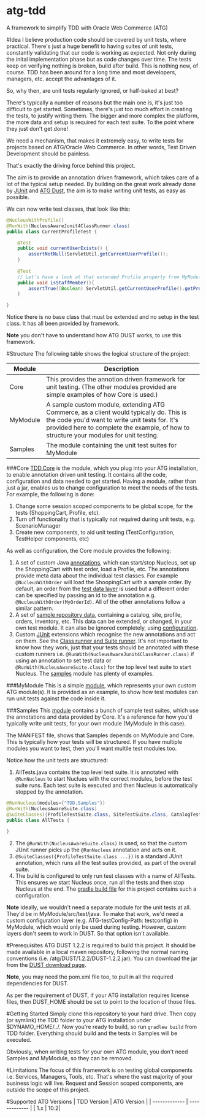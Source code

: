 atg-tdd
=======

A framework to simplify TDD with Oracle Web Commerce (ATG)

#Idea
I believe production code should be covered by unit tests, where practical. There's just a huge benefit to having suites of unit tests, constantly validating that our code is working as expected. Not only during the inital implementation phase but as code changes over time. The tests keep on verifying nothing is broken, build after build. This is nothing new, of course. TDD has been around for a long time and most developers, managers, etc. accept the advantages of it. 

So, why then, are unit tests regularly ignored, or half-baked at best? 

There's typically a number of reasons but the main one is, it's just too difficult to get started. Sometimes, there's just too much effort in creating the tests, to justify writing them. The bigger and more complex the platform, the more data and setup is required for each test suite. To the point where they just don't get done!

We need a mechanism, that makes it extremely easy, to write tests for projects based on ATG/Oracle Web Commerce. In other words, Test Driven Development should be painless.  

That's exactly the driving force behind this project. 

The aim is to provide an annotation driven framework, which takes care of a lot of the typical setup needed. By building on the great work already done by [JUnit](https://github.com/junit-team/junit) and [ATG Dust](http://atgdust.sourceforge.net/project-info.html), the aim is to make writing unit tests, as easy as possible. 

We can now write test classes, that look like this:

```java
@NucleusWithProfile()
@RunWith(NucleusAwareJunit4ClassRunner.class)
public class CurrentProfileTest {

	@Test
	public void currentUserExists() {
		assertNotNull(ServletUtil.getCurrentUserProfile());
	}
	
	@Test
	// Let's have a look at that extended Profile property from MyModule!
	public void isStaffMember(){
		assertTrue((Boolean) ServletUtil.getCurrentUserProfile().getPropertyValue("isStaff"));
	}

}
````

Notice there is no base class that must be extended and no setup in the test class. It has all been provided by framework.

**Note** you don't have to understand how ATG DUST works, to use this framework. 

#Structure
The following table shows the logical structure of the project:

| Module  | Description |
| ------------- | ------------- |
| Core  | This provides the annotion driven framework for unit testing. (The other modules provided are simple examples of how Core is used.)|
| MyModule  | A sample custom module, extending ATG Commerce, as a client would typically do. This is the code you'd want to write unit tests for. It's provided here to complete the example, of how to structure your modules for unit testing.  |
| Samples  | The module containing the unit test suites for MyModule |


###Core
[TDD.Core](https://github.com/Roanis/atg-tdd/tree/master/Core) is the module, which you plug into your ATG installation, to enable annotation driven unit testing. It contains all the code, configuration and data needed to get started. Having a module, rather than just a jar, enables us to change configuration to meet the needs of the tests. For example, the following is done:

1. Change some session scoped components to be global scope, for the tests (ShoppingCart, Profile, etc).
2. Turn off functionality that is typically not required during unit tests, e.g. ScenarioManager
3. Create new components, to aid unit testing (TestConfiguration, TestHelper components, etc)

As well as configuration, the Core module provides the following:

1. A set of custom Java [annotations](https://github.com/Roanis/atg-tdd/tree/master/Core/src/main/java/com/roanis/tdd/annotation), which can start/stop Nucleus, set up the ShoppingCart with test order, load a Profile, etc. The annotations provide meta data about the individual test classes. For example ```@NucleusWithOrder``` will load the ShoopingCart with a sample order. By default, an order from the [test data layer](https://github.com/Roanis/atg-tdd/tree/master/Core/data) is used but a different order can be specified by passing an id to the annotation e.g. ```@NucleusWithOrder(MyOrderId)```. All of the other annotations follow a similar pattern. 
2. A set of [sample repository data](https://github.com/Roanis/atg-tdd/tree/master/Core/data), containing a catalog, site, profile, orders, inventory, etc. This data can be extended, or changed, in your own test module. It can also be ignored completely, using [configuration](https://github.com/Roanis/atg-tdd/tree/master/Core/config/atg/commerce).
3. Custom [JUnit](https://github.com/junit-team/junit) extensions which recognise the new annotations and act on them. See the [Class runner and Suite runner](https://github.com/Roanis/atg-tdd/tree/master/Core/src/main/java/com/roanis/tdd/junit4/runner). It's not important to know how they work, just that your tests should be annotated with these custom runners i.e. ```@RunWith(NucleusAwareJunit4ClassRunner.class)``` if using an annotation to set test data or ```@RunWith(NucleusAwareSuite.class)``` for the top level test suite to start Nucleus. The [samples](https://github.com/Roanis/atg-tdd/tree/master/Samples/src/test/java/com/roanis/tdd/samples) module has plenty of examples.

###MyModule
This is a simple [module](https://github.com/Roanis/atg-tdd/tree/master/MyModule), which represents your own custom ATG module(s). It is provided as an example, to show how test modules can run unit tests against the code inside it. 

###Samples
This [module](https://github.com/Roanis/atg-tdd/tree/master/Samples) contains a bunch of sample test suites, which use the annotations and data provided by Core. It's a reference for how you'd typically write unit tests, for your own module (MyModule in this case).

The MANIFEST file, shows that Samples depends on MyModule and Core. This is typically how your tests will be structured. If you have multiple modules you want to test, then you'll want multile test modules too.

Notice how the unit tests are structured:

1. AllTests.java contains the top level test suite. It is annotated with ```@RunNucleus``` to start Nuclues with the correct modules, before the test suite runs. Each test suite is executed and then Nucleus is automatically stopped by the annotation.
 
```java
@RunNucleus(modules={"TDD.Samples"})
@RunWith(NucleusAwareSuite.class)
@SuiteClasses({ProfileTestSuite.class, SiteTestSuite.class, CatalogTestSuite.class, PriceListTestSuite.class, InventoryTestSuite.class, OrderTestSuite.class})
public class AllTests {

}
````

2. The ```@RunWith(NucleusAwareSuite.class)``` is used, so that the custom JUnit runner picks up the ```@RunNucleus``` annotation and acts on it.
3. ```@SuiteClasses({ProfileTestSuite.class ...})``` is a standard JUnit annotation, which runs all the test suites provided, as part of the overall suite.
4. The build is configured to only run test classes with a name of AllTests. This ensures we start Nucleus once, run all the tests and then stop Nucleus at the end. The [gradle build file](https://github.com/Roanis/atg-tdd/blob/master/build.gradle) for this project contains such a configuration.

**Note** Ideally, we wouldn't need a separate module for the unit tests at all. They'd be in MyModule/src/test/java. To make that work, we'd need a custom configuration layer (e.g. ATG-testConfig-Path: testconfig) in MyModule, which would only be used during testing. However, custom layers don't seem to work in DUST. So that option isn't available. 

#Prerequisites
ATG DUST 1.2.2 is required to build this project. It should be made available in a local maven repository, following the normal naming conventions (i.e. /atg/DUST/1.2.2/DUST-1.2.2.jar). You can download the jar from the [DUST download page](http://sourceforge.net/projects/atgdust/). 

**Note**, you may need the pom.xml file too, to pull in all the required dependencies for DUST.

As per the requirement of DUST, if your ATG installation requires license files, then DUST_HOME should be set to point to the location of those files.

#Getting Started
Simply clone this repository to your hard drive. Then copy (or symlink) the TDD folder to your ATG installation under $DYNAMO_HOME/../. Now you're ready to build, so run ```gradlew build``` from TDD folder. Everything should build and the tests in Samples will be executed.

Obviously, when writing tests for your own ATG module, you don't need Samples and MyModule, so they can be removed.

#Limitations
The focus of this framework is on testing global components i.e. Services, Managers, Tools, etc. That's where the vast majority of your business logic will live. Request and Session scoped components, are outside the scope of this project.

#Supported ATG Versions
| TDD Version  | ATG Version |
| ------------- | ------------- |
| 1.x  | 10.2|








